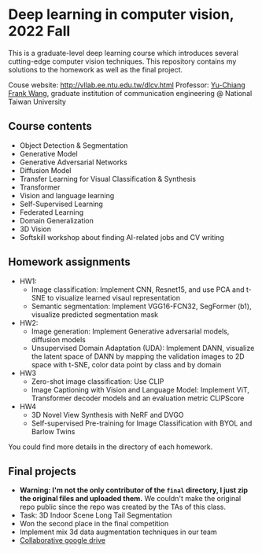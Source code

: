 # Deep learning in computer vision, 2022 Fall
This is a graduate-level deep learning course which introduces several cutting-edge computer vision techniques. This repository contains my solutions to the homework as well as the final project.

Couse website: http://vllab.ee.ntu.edu.tw/dlcv.html
Professor: [Yu-Chiang Frank Wang](http://vllab.ee.ntu.edu.tw/ycwang.html), graduate institution of communication engineering @ National Taiwan University

## Course contents
- Object Detection & Segmentation
- Generative Model
- Generative Adversarial Networks
- Diffusion Model
- Transfer Learning for Visual Classification & Synthesis
- Transformer
- Vision and language learning
- Self-Supervised Learning
- Federated Learning
- Domain Generalization
- 3D Vision
- Softskill workshop about finding AI-related jobs and CV writing

## Homework assignments
- HW1: 
  - Image classification: Implement CNN, Resnet15, and use PCA and t-SNE to visualize learned visaul representation
  - Semantic segmentation: Implement VGG16-FCN32, SegFormer (b1), visualize predicted segmentation mask
- HW2:
  - Image generation: Implement Generative adversarial models, diffusion models
  - Unsupervised Domain Adaptation (UDA): Implement DANN, visualize the latent space of DANN by mapping the validation images to 2D space with t-SNE, color data point by class and by domain
- HW3
  - Zero-shot image classification: Use CLIP 
  - Image Captioning with Vision and Language Model: Implement ViT, Transformer decoder models and an evaluation metric CLIPScore
- HW4
  - 3D Novel View Synthesis with NeRF and DVGO
  - Self-supervised Pre-training for Image Classification with BYOL and Barlow Twins

You could find more details in the directory of each homework.

## Final projects 
- **Warning: I'm not the only contributor of the `final` directory, I just zip the original files and uploaded them.** We couldn't make the original repo public since the repo was created by the TAs of this class.  
- Task: 3D Indoor Scene Long Tail Segmentation
- Won the second place in the final competition
- Implement mix 3d data augmentation techniques in our team
- [Collaborative google drive](https://drive.google.com/drive/folders/1Ua5AHQ6vMX6dwliH4GfFOzItQ-820vF2?usp=share_link)